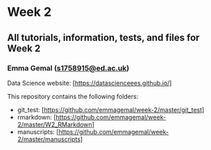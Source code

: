 # Week 2
## All tutorials, information, tests, and files for Week 2 

### Emma Gemal (s1758915@ed.ac.uk)
Data Science website: [https://datascienceees.github.io/]

This repository contains the following folders:
- git_test: [https://github.com/emmagemal/week-2/master/git_test]
- rmarkdown: [https://github.com/emmagemal/week-2/master/W2_RMarkdown]
- manuscripts: [https://github.com/emmagemal/week-2/master/manuscripts]
